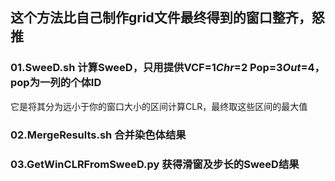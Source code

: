 ## 这个方法比自己制作grid文件最终得到的窗口整齐，怒推

### 01.SweeD.sh  计算SweeD，只用提供VCF=$1 Chr=$2 Pop=$3 Out=$4， pop为一列的个体ID
它是将其分为远小于你的窗口大小的区间计算CLR，最终取这些区间的最大值
### 02.MergeResults.sh  合并染色体结果
### 03.GetWinCLRFromSweeD.py 获得滑窗及步长的SweeD结果
